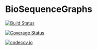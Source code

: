 # BioSequenceGraphs

[![Build Status](https://travis-ci.org/Ward9250/BioSequenceGraphs.jl.svg?branch=master)](https://travis-ci.org/Ward9250/BioSequenceGraphs.jl)

[![Coverage Status](https://coveralls.io/repos/Ward9250/BioSequenceGraphs.jl/badge.svg?branch=master&service=github)](https://coveralls.io/github/Ward9250/BioSequenceGraphs.jl?branch=master)

[![codecov.io](http://codecov.io/github/Ward9250/BioSequenceGraphs.jl/coverage.svg?branch=master)](http://codecov.io/github/Ward9250/BioSequenceGraphs.jl?branch=master)
